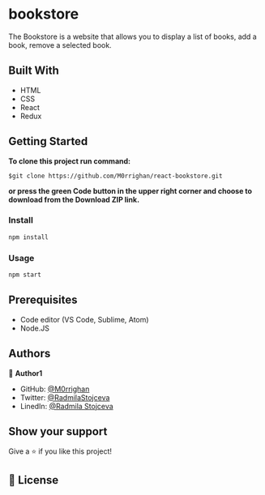 # bookstore

The Bookstore is a website that allows you to display a list of books, add a book, remove a selected book.

## Built With

- HTML
- CSS
- React
- Redux

## Getting Started

**To clone this project run command:**

```
$git clone https://github.com/M0rrighan/react-bookstore.git
```

**or press the green Code button in the upper right corner and choose to download from the Download ZIP link.**

### Install

```cmd
npm install
```

### Usage

```cmd
npm start
```

## Prerequisites

- Code editor (VS Code, Sublime, Atom)
- Node.JS

## Authors

👤 **Author1**

- GitHub: [@M0rrighan](https://github.com/M0rrighan)
- Twitter: [@RadmilaStojceva](https://twitter.com/RadmilaStojceva)
- LinedIn: [@Radmila Stojceva](https://www.linkedin.com/in/radmila-stojceva-71a838212)

## Show your support

Give a ⭐️ if you like this project!

## 📝 License
